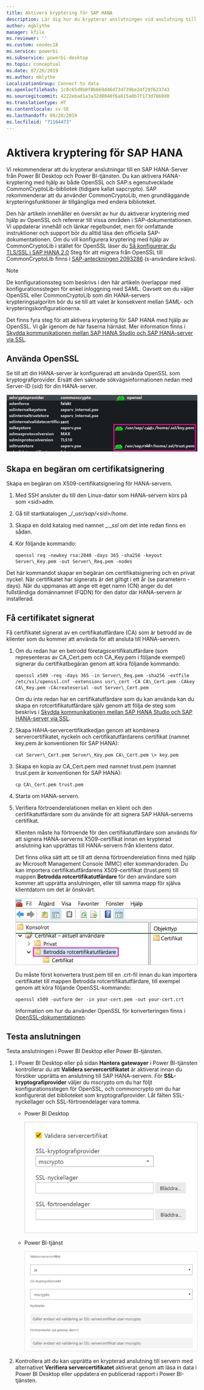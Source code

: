 ```yaml
---
title: Aktivera kryptering för SAP HANA
description: Lär dig hur du krypterar anslutningen vid anslutning till en HANA-Server från Power BI med hjälp av enkel inloggning med SAML.
author: mgblythe
manager: kfile
ms.reviewer: ''
ms.custom: seodec18
ms.service: powerbi
ms.subservice: powerbi-desktop
ms.topic: conceptual
ms.date: 07/26/2019
ms.author: mblythe
LocalizationGroup: Connect to data
ms.openlocfilehash: 1c8c65d9b0f0b669d46d73d739be24f29f623743
ms.sourcegitcommit: 4222ebad1a3a32d8040f6a615a0b7f173d7869d0
ms.translationtype: HT
ms.contentlocale: sv-SE
ms.lasthandoff: 09/20/2019
ms.locfileid: "71164473"
---
```

# <a name="enable-encryption-for-sap-hana"></a>Aktivera kryptering för SAP HANA

Vi rekommenderar att du krypterar anslutningar till en SAP HANA-Server från Power BI Desktop och Power BI-tjänsten. Du kan aktivera HANA-kryptering med hjälp av både OpenSSL och SAP:s egenutvecklade CommonCryptoLib-bibliotek (tidigare kallat sapcrypto). SAP rekommenderar att du använder CommonCryptoLib, men grundläggande krypteringsfunktioner är tillgängliga med endera biblioteket.

Den här artikeln innehåller en översikt av hur du aktiverar kryptering med hjälp av OpenSSL och refererar till vissa områden i SAP-dokumentationen. Vi uppdaterar innehåll och länkar regelbundet, men för omfattande instruktioner och support bör du alltid läsa den officiella SAP-dokumentationen. Om du vill konfigurera kryptering med hjälp av CommonCryptoLib i stället för OpenSSL läser du [Så konfigurerar du TLS/SSL i SAP HANA 2.0](https://blogs.sap.com/2018/11/13/how-to-configure-tlsssl-in-sap-hana-2.0/) Steg för att migrera från OpenSSL till CommonCryptoLib finns i [SAP-anteckningen 2093286](https://launchpad.support.sap.com/#/notes/2093286) (s-användare krävs).

> [!NOTE]
> De konfigurationssteg som beskrivs i den här artikeln överlappar med konfigurationsstegen för enkel inloggning med SAML. Oavsett om du väljer OpenSSL eller CommonCryptoLib som din HANA-servers krypteringsalgoritm bör du se till att valet är konsekvent mellan SAML- och krypteringskonfigurationerna.

Det finns fyra steg för att aktivera kryptering för SAP HANA med hjälp av OpenSSL. Vi går igenom de här faserna härnäst.  Mer information finns i [Skydda kommunikationen mellan SAP HANA Studio och SAP HANA-server via SSL](https://blogs.sap.com/2015/09/28/securing-the-communication-between-sap-hana-studio-and-sap-hana-server-through-ssl/).

## <a name="use-openssl"></a>Använda OpenSSL

Se till att din HANA-server är konfigurerad att använda OpenSSL som kryptografiprovider. Ersätt den saknade sökvägsinformationen nedan med Server-ID (sid) för din HANA-server.

![Kryptografisk OpenSSL-provider](media/desktop-sap-hana-encryption/ssl-crypto-provider.png)

## <a name="create-a-certificate-signing-request"></a>Skapa en begäran om certifikatsignering

Skapa en begäran om X509-certifikatsignering för HANA-servern.

1. Med SSH ansluter du till den Linux-dator som HANA-servern körs på som \<sid\>adm.

1. Gå till startkatalogen _/__usr/sap/\<sid\>/home_.

1. Skapa en dold katalog med namnet _.__ssl_ om det inte redan finns en sådan.

1. Kör följande kommando:

    ```
    openssl req -newkey rsa:2048 -days 365 -sha256 -keyout Server\_Key.pem -out Server\_Req.pem -nodes
    ```

Det här kommandot skapar en begäran om certifikatsignering och en privat nyckel. När certifikatet har signerats är det giltigt i ett år (se parametern -days). När du uppmanas att ange ett eget namn (CN) anger du det fullständiga domännamnet (FQDN) för den dator där HANA-servern är installerad.

## <a name="get-the-certificate-signed"></a>Få certifikatet signerat

Få certifikatet signerat av en certifikatutfärdare (CA) som är betrodd av de klienter som du kommer att använda för att ansluta till HANA-servern.

1. Om du redan har en betrodd företagscertifikatutfärdare (som representeras av CA\_Cert.pem och CA\_Key.pem i följande exempel) signerar du certifikatbegäran genom att köra följande kommando:

    ```
    openssl x509 -req -days 365 -in Server\_Req.pem -sha256 -extfile /etc/ssl/openssl.cnf -extensions usr\_cert -CA CA\_Cert.pem -CAkey CA\_Key.pem -CAcreateserial -out Server\_Cert.pem
    ```

    Om du inte redan har en certifikatutfärdare som du kan använda kan du skapa en rotcertifikatutfärdare själv genom att följa de steg som beskrivs i [Skydda kommunikationen mellan SAP HANA Studio och SAP HANA-server via SSL](https://blogs.sap.com/2015/09/28/securing-the-communication-between-sap-hana-studio-and-sap-hana-server-through-ssl/).

1. Skapa HAHA-servercertifikatkedjan genom att kombinera servercertifikatet, nyckeln och certifikatutfärdarens certifikat (namnet key.pem är konventionen för SAP HANA):

    ```
    cat Server\_Cert.pem Server\_Key.pem CA\_Cert.pem \> key.pem
    ```

1. Skapa en kopia av CA\_Cert.pem med namnet trust.pem (namnet trust.pem är konventionen för SAP HANA):

    ```
    cp CA\_Cert.pem trust.pem
    ```

1. Starta om HANA-servern.

1. Verifiera förtroenderelationen mellan en klient och den certifikatutfärdare som du använde för att signera SAP HANA-serverns certifikat.

    Klienten måste ha förtroende för den certifikatutfärdare som används för att signera HANA-serverns X509-certifikat innan en krypterad anslutning kan upprättas till HANA-servern från klientens dator.

    Det finns olika sätt att se till att denna förtroenderelation finns med hjälp av Microsoft Management Console (MMC) eller kommandoraden. Du kan importera certifikatutfärdarens X509-certifikat (trust.pem) till mappen **Betrodda rotcertifikatutfärdare** för den användare som kommer att upprätta anslutningen, eller till samma mapp för själva klientdatorn om det är önskvärt.

    ![Mappen Betrodda rotcertifikatutfärdare](media/desktop-sap-hana-encryption/trusted-root-certification.png)

    Du måste först konvertera trust.pem till en .crt-fil innan du kan importera certifikatet till mappen Betrodda rotcertifikatutfärdare, till exempel genom att köra följande OpenSSL-kommando:

    ```
    openssl x509 -outform der -in your-cert.pem -out your-cert.crt
    ```
    
    Information om hur du använder OpenSSL för konverteringen finns i [OpenSSL-dokumentationen](https://www.openssl.org/docs/manmaster/man1/x509.html).

## <a name="test-the-connection"></a>Testa anslutningen

Testa anslutningen i Power BI Desktop eller Power BI-tjänsten.

1. I Power BI Desktop eller på sidan **Hantera gatewayer** i Power BI-tjänsten kontrollerar du att **Validera servercertifikatet** är aktiverat innan du försöker upprätta en anslutning till SAP HANA-servern. För **SSL-kryptografiprovider** väljer du mscrypto om du har följt konfigurationsstegen för OpenSSL, och commoncrypto om du har konfigurerat det biblioteket som kryptografiprovider. Låt fälten SSL-nyckellager och SSL-förtroendelager vara tomma.

    - Power BI Desktop

        ![Validera servercertifikatet – tjänsten](media/desktop-sap-hana-encryption/validate-server-certificate-service.png)

    - Power BI-tjänst

        ![Validera servercertifikatet – Desktop](media/desktop-sap-hana-encryption/validate-server-certificate-desktop.png)

1. Kontrollera att du kan upprätta en krypterad anslutning till servern med alternativet **Verifiera servercertifikatet** aktiverat genom att läsa in data i Power BI Desktop eller uppdatera en publicerad rapport i Power BI-tjänsten.

